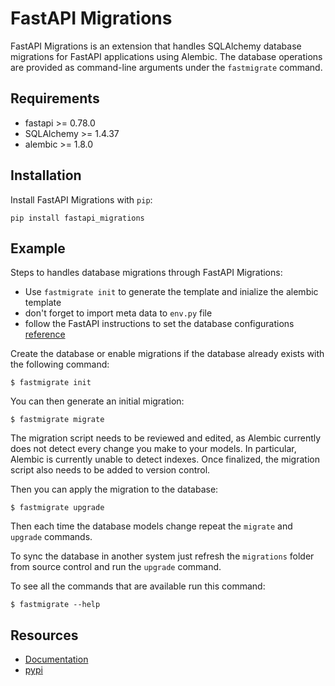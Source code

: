 FastAPI Migrations
=============

FastAPI Migrations is an extension that handles SQLAlchemy database migrations for FastAPI applications using Alembic. The database operations are provided as command-line arguments under the `fastmigrate` command.


Requirements
------------
- fastapi >= 0.78.0
- SQLAlchemy >= 1.4.37
- alembic >= 1.8.0

Installation
------------

Install FastAPI Migrations with `pip`:

    pip install fastapi_migrations

Example
-------

Steps to handles database migrations through FastAPI Migrations:
- Use `fastmigrate init` to generate the template and inialize the alembic template
- don't forget to import meta data to `env.py` file
- follow the FastAPI instructions to set the database configurations [reference](https://fastapi.tiangolo.com/advanced/sql-databases-peewee/)



Create the database or enable migrations if the database already exists with the following command:

    $ fastmigrate init

You can then generate an initial migration:

    $ fastmigrate migrate
    
The migration script needs to be reviewed and edited, as Alembic currently does not detect every change you make to your models. In particular, Alembic is currently unable to detect indexes. Once finalized, the migration script also needs to be added to version control.

Then you can apply the migration to the database:

    $ fastmigrate upgrade
    
Then each time the database models change repeat the `migrate` and `upgrade` commands.

To sync the database in another system just refresh the `migrations` folder from source control and run the `upgrade` command.

To see all the commands that are available run this command:

    $ fastmigrate --help

Resources
---------

- [Documentation]()
- [pypi]() 
